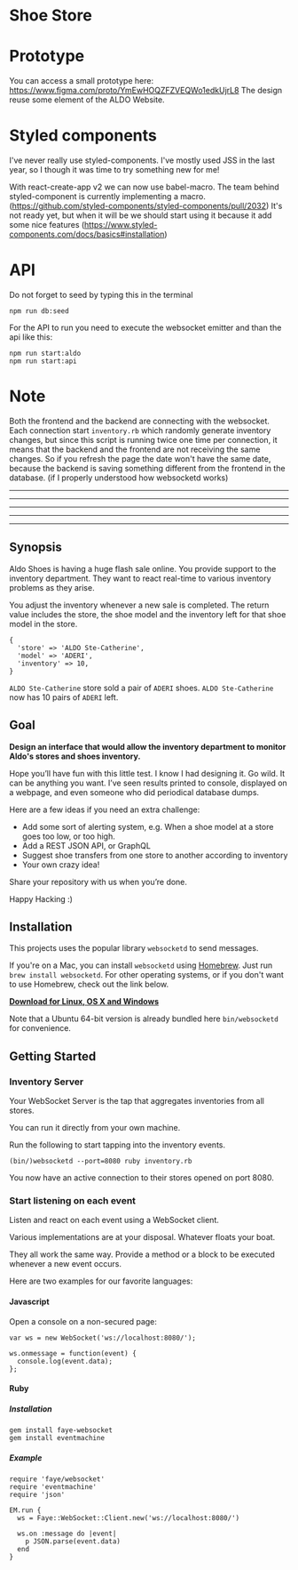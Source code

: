 # Shoe Store

# Prototype

You can access a small prototype here: https://www.figma.com/proto/YmEwHOQZFZVEQWo1edkUjrL8 The design reuse some element of the ALDO Website.

# Styled components

I've never really use styled-components. I've mostly used JSS in the last year, so I
though it was time to try something new for me!

With react-create-app v2 we can now use babel-macro. The team behind styled-component
is currently implementing a macro. (https://github.com/styled-components/styled-components/pull/2032) It's not ready yet, but when it will be we should
start using it because it add some nice features
(https://www.styled-components.com/docs/basics#installation)

# API

Do not forget to seed by typing this in the terminal

```
npm run db:seed
```

For the API to run you need to execute the websocket emitter and than the api like this:

```
npm run start:aldo
npm run start:api
```

# Note

Both the frontend and the backend are connecting with the websocket. Each connection start
`inventory.rb` which randomly generate inventory changes, but since this script is running
twice one time per connection, it means that the backend and the frontend are not receiving
the same changes. So if you refresh the page the date won't have the same date, because the
backend is saving something different from the frontend in the database. (if I properly
understood how websocketd works)

---

---

---

---

---

## Synopsis

Aldo Shoes is having a huge flash sale online. You provide support to the inventory department. They want to react real-time to various inventory problems as they arise.

You adjust the inventory whenever a new sale is completed. The return value includes the store, the shoe model and the inventory left for that shoe model in the store.

```
{
  'store' => 'ALDO Ste-Catherine',
  'model' => 'ADERI',
  'inventory' => 10,
}
```

`ALDO Ste-Catherine` store sold a pair of `ADERI` shoes. `ALDO Ste-Catherine` now has 10 pairs of `ADERI` left.

## Goal

**Design an interface that would allow the inventory department to monitor Aldo's stores and shoes inventory.**

Hope you’ll have fun with this little test. I know I had designing it.
Go wild. It can be anything you want. I’ve seen results printed to console, displayed on a webpage, and even someone who did periodical database dumps.

Here are a few ideas if you need an extra challenge:

- Add some sort of alerting system, e.g. When a shoe model at a store goes too low, or too high.
- Add a REST JSON API, or GraphQL
- Suggest shoe transfers from one store to another according to inventory
- Your own crazy idea!

Share your repository with us when you’re done.

Happy Hacking :)

## Installation

This projects uses the popular library `websocketd` to send messages.

If you're on a Mac, you can install `websocketd` using [Homebrew](http://brew.sh/). Just run `brew install websocketd`. For other operating systems, or if you don't want to use Homebrew, check out the link below.

**[Download for Linux, OS X and Windows](https://github.com/joewalnes/websocketd/wiki/Download-and-install)**

Note that a Ubuntu 64-bit version is already bundled here `bin/websocketd` for convenience.

## Getting Started

### Inventory Server

Your WebSocket Server is the tap that aggregates inventories from all stores.

You can run it directly from your own machine.

Run the following to start tapping into the inventory events.

```
(bin/)websocketd --port=8080 ruby inventory.rb
```

You now have an active connection to their stores opened on port 8080.

### Start listening on each event

Listen and react on each event using a WebSocket client.

Various implementations are at your disposal. Whatever floats your boat.

They all work the same way. Provide a method or a block to be executed whenever a new event occurs.

Here are two examples for our favorite languages:

#### Javascript

Open a console on a non-secured page:

```
var ws = new WebSocket('ws://localhost:8080/');

ws.onmessage = function(event) {
  console.log(event.data);
};
```

#### Ruby

##### Installation

```
gem install faye-websocket
gem install eventmachine
```

##### Example

```
require 'faye/websocket'
require 'eventmachine'
require 'json'

EM.run {
  ws = Faye::WebSocket::Client.new('ws://localhost:8080/')

  ws.on :message do |event|
    p JSON.parse(event.data)
  end
}
```
